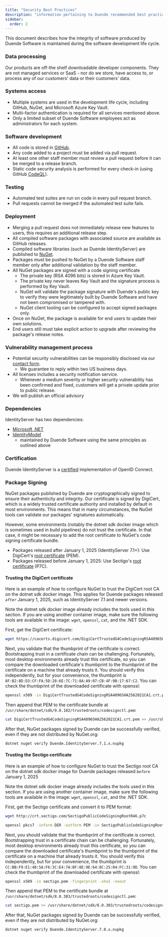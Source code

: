```yaml
---
title: "Security Best Practices"
description: "information pertaining to Duende recommended best practices"
sidebar:
  order: 2
---
```



This document describes how the integrity of software produced by Duende Software is maintained during the software development life cycle.

### Data processing
Our products are off-the shelf downloadable developer components. They are not managed services or SaaS - nor do we store, have access to, or process any of our customers' data or their customers' data.

### Systems access

* Multiple systems are used in the development life cycle, including GitHub, NuGet, and Microsoft Azure Key Vault.
* Multi-factor authentication is required for all services mentioned above.
* Only a limited subset of Duende Software employees act as administrators for each system.


### Software development

* All code is stored in [GitHub](https://github.com/duendesoftware).
* Any code added to a project must be added via pull request.
* At least one other staff member must review a pull request before it can be merged to a release branch.
* Static code security analysis is performed for every check-in (using GitHub [CodeQL](https://codeql.github.com/)).


### Testing

* Automated test suites are run on code in every pull request branch.
* Pull requests cannot be merged if the automated test suite fails.


### Deployment

* Merging a pull request does not immediately release new features to users, this requires an additional release step.
* All compiled software packages with associated source are available as GitHub releases.
* Compiled software libraries (such as Duende IdentityServer) are published to [NuGet](https://www.nuget.org/).
* Packages must be pushed to NuGet by a Duende Software staff member only after additional validation by the staff member.
* All NuGet packages are signed with a code signing certificate
    * The private key (RSA 4096 bits) is stored in Azure Key Vault.
    * The private key never leaves Key Vault and the signature process is performed by Key Vault.
    * NuGet will validate the package signature with Duende's public key to verify they were legitimately built by Duende Software and have not been compromised or tampered with.
    * NuGet client tooling can be configured to accept signed packages only.
* Once on NuGet, the package is available for end users to update their own solutions.
* End users still must take explicit action to upgrade after reviewing the package's release notes.

### Vulnerability management process

* Potential security vulnerabilities can be responsibly disclosed via our [contact form](https://duendesoftware.com/contact/general).
    * We guarantee to reply within two US business days.
* All licenses includes a security notification service.
    * Whenever a medium severity or higher security vulnerability has been confirmed and fixed, customers will get a private update prior to public release.
* We will publish an official advisory

### Dependencies

IdentityServer has two dependencies:

* [Microsoft .NET](https://dot.net)
* [IdentityModel](https://github.com/IdentityModel)
    * maintained by Duende Software using the same principles as outlined above

### Certification

Duende IdentityServer is a [certified](https://openid.net/certification/) implementation of OpenID Connect.

### Package Signing

NuGet packages published by Duende are cryptographically signed to ensure their
authenticity and integrity. Our certificate is signed by DigiCert, which is a widely
trusted certificate authority and installed by default in most environments. This means
that in many circumstances, the NuGet tools can validate our packages' signatures
automatically.

However, some environments (notably the dotnet sdk docker image which is sometimes used in
build pipelines) do not trust the certificate. In that case, it might be necessary to add the
root certificate to NuGet's code signing certificate bundle.

* Packages released after January 1, 2025 (IdentityServer 7.1+): Use DigiCert's [root certificate](https://cacerts.digicert.com/DigiCertTrustedG4CodeSigningRSA4096SHA2562021CA1.crt.pem) (PEM).
* Packages released before January 1, 2025: Use Sectigo's [root certificate](http://crt.sectigo.com/SectigoPublicCodeSigningRootR46.p7c) (P7C).

#### Trusting the DigiCert certificate

Here is an example of how to configure NuGet to trust the DigiCert root CA on the dotnet sdk docker image.
This applies for Duende packages released *`after`* January 1, 2025, such as IdentityServer 7.1 and newer versions.

Note the dotnet sdk docker image already includes the tools used in this section.
If you are using another container image, make sure the following tools are available in the image:
`wget`, `openssl`, `cat`, and the .NET SDK.

First, get the DigiCert certificate:

```sh
wget https://cacerts.digicert.com/DigiCertTrustedG4CodeSigningRSA4096SHA2562021CA1.crt.pem
```

Next, you validate that the thumbprint of the certificate is correct.
Bootstrapping trust in a certificate chain can be challenging. Fortunately, most
desktop environments already trust this certificate, so you can compare the
downloaded certificate's thumbprint to the thumbprint of the certificate on a
machine that already trusts it. You should verify this independently, but for
your convenience, the thumbprint is
`8F:B2:8D:D3:CF:FA:5D:28:6E:7C:71:8A:A9:07:CB:4F:9B:17:67:C2`. You can check the
thumbprint of the downloaded certificate with openssl:

```sh
openssl x509 -in DigiCertTrustedG4CodeSigningRSA4096SHA2562021CA1.crt.pem -fingerprint -sha1 -noout
```

Then append that PEM to the certificate bundle at `/usr/share/dotnet/sdk/9.0.102/trustedroots/codesignctl.pem`:

```sh
cat DigiCertTrustedG4CodeSigningRSA4096SHA2562021CA1.crt.pem >> /usr/share/dotnet/sdk/9.0.102/trustedroots/codesignctl.pem
```

After that, NuGet packages signed by Duende can be successfully verified, even if they are not distributed by NuGet.org:

```sh
dotnet nuget verify Duende.IdentityServer.7.1.x.nupkg
```

#### Trusting the Sectigo certificate

Here is an example of how to configure NuGet to trust the Sectigo root CA on the dotnet sdk docker image for
Duende packages released *`before`* January 1, 2025

Note the dotnet sdk docker image already includes the tools used in this section.
If you are using another container image, make sure the following tools are available in the image:
`wget`, `openssl`, `cat`, and the .NET SDK.

First, get the Sectigo certificate and convert it to PEM format:

```sh
wget http://crt.sectigo.com/SectigoPublicCodeSigningRootR46.p7c

openssl pkcs7 -inform DER -outform PEM -in SectigoPublicCodeSigningRootR46.p7c -print_certs -out sectigo.pem
```

Next, you should validate that the thumbprint of the certificate is correct.
Bootstrapping trust in a certificate chain can be challenging. Fortunately, most
desktop environments already trust this certificate, so you can compare the
downloaded certificate's thumbprint to the thumbprint of the certificate on a
machine that already trusts it. You should verify this independently, but for
your convenience, the thumbprint is
`CC:BB:F9:E1:48:5A:F6:3C:E4:7A:BF:8E:9E:64:8C:25:04:FC:31:9D`. You can check the
thumbprint of the downloaded certificate with openssl:

```sh
openssl x509 -in sectigo.pem -fingerprint -sha1 -noout
```

Then append that PEM to the certificate bundle at `/usr/share/dotnet/sdk/8.0.303/trustedroots/codesignctl.pem`:

```sh
cat sectigo.pem >> /usr/share/dotnet/sdk/8.0.303/trustedroots/codesignctl.pem
```

After that, NuGet packages signed by Duende can be successfully verified, even if they are not distributed by NuGet.org:

```sh
dotnet nuget verify Duende.IdentityServer.7.0.x.nupkg
```
